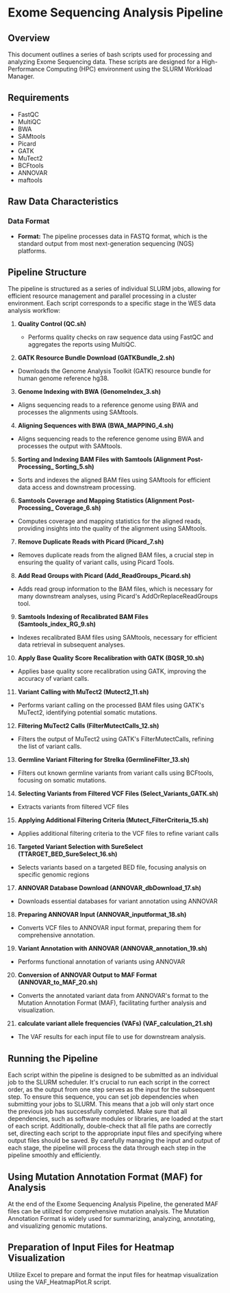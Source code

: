 # Exome Sequencing Analysis Pipeline

## Overview

This document outlines a series of bash scripts used for processing and analyzing Exome Sequencing data. These scripts are designed for a High-Performance Computing (HPC) environment using the SLURM Workload Manager.

## Requirements
  - FastQC
  - MultiQC
  - BWA
  - SAMtools
  - Picard
  - GATK
  - MuTect2
  - BCFtools
  - ANNOVAR 
  - maftools
  

## Raw Data Characteristics

### Data Format
- **Format:** The pipeline processes data in FASTQ format, which is the standard output from most next-generation sequencing (NGS) platforms.

## Pipeline Structure

The pipeline is structured as a series of individual SLURM jobs, allowing for efficient resource management and parallel processing in a cluster environment. Each script corresponds to a specific stage in the WES data analysis workflow:

1. **Quality Control (QC.sh)** 
   - Performs quality checks on raw sequence data using FastQC and aggregates the reports using MultiQC.

2. **GATK Resource Bundle Download (GATKBundle_2.sh)**
  - Downloads the Genome Analysis Toolkit (GATK) resource bundle for human genome reference hg38.

3. **Genome Indexing with BWA (GenomeIndex_3.sh)**
  - Aligns sequencing reads to a reference genome using BWA and processes the alignments using SAMtools.

4. **Aligning Sequences with BWA (BWA_MAPPING_4.sh)**
 - Aligns sequencing reads to the reference genome using BWA and processes the output with SAMtools.

5. **Sorting and Indexing BAM Files with Samtools (Alignment Post-Processing_ Sorting_5.sh)**
  - Sorts and indexes the aligned BAM files using SAMtools for efficient data access and downstream processing.

6. **Samtools Coverage and Mapping Statistics (Alignment Post-Processing_ Coverage_6.sh)**
  - Computes coverage and mapping statistics for the aligned reads, providing insights into the quality of the alignment using SAMtools.

7. **Remove Duplicate Reads with Picard (Picard_7.sh)**
  - Removes duplicate reads from the aligned BAM files, a crucial step in ensuring the quality of variant calls, using Picard Tools.

8. **Add Read Groups with Picard (Add_ReadGroups_Picard.sh)**
  - Adds read group information to the BAM files, which is necessary for many downstream analyses, using Picard's AddOrReplaceReadGroups tool.

9. **Samtools Indexing of Recalibrated BAM Files (Samtools_index_RG_9.sh)**
  - Indexes recalibrated BAM files using SAMtools, necessary for efficient data retrieval in subsequent analyses.

10. **Apply Base Quality Score Recalibration with GATK (BQSR_10.sh)**
  - Applies base quality score recalibration using GATK, improving the accuracy of variant calls.

11. **Variant Calling with MuTect2 (Mutect2_11.sh)**
  - Performs variant calling on the processed BAM files using GATK's MuTect2, identifying potential somatic mutations.

12. **Filtering MuTect2 Calls (FilterMutectCalls_12.sh)**
  - Filters the output of MuTect2 using GATK's FilterMutectCalls, refining the list of variant calls.

13. **Germline Variant Filtering for Strelka (GermlineFilter_13.sh)**
  - Filters out known germline variants from variant calls using BCFtools, focusing on somatic mutations.

14. **Selecting Variants from Filtered VCF Files (Select_Variants_GATK.sh)**
  - Extracts variants from filtered VCF files 

15. **Applying Additional Filtering Criteria (Mutect_FilterCriteria_15.sh)**
  - Applies additional filtering criteria to the VCF files to refine variant calls

16. **Targeted Variant Selection with SureSelect (TTARGET_BED_SureSelect_16.sh)**
  - Selects variants based on a targeted BED file, focusing analysis on specific genomic regions 

17. **ANNOVAR Database Download (ANNOVAR_dbDownload_17.sh)**
  - Downloads essential databases for variant annotation using ANNOVAR

18. **Preparing ANNOVAR Input (ANNOVAR_inputformat_18.sh)**
  - Converts VCF files to ANNOVAR input format, preparing them for comprehensive annotation.

19. **Variant Annotation with ANNOVAR (ANNOVAR_annotation_19.sh)**
  -  Performs functional annotation of variants using ANNOVAR

20. **Conversion of ANNOVAR Output to MAF Format (ANNOVAR_to_MAF_20.sh)**
  - Converts the annotated variant data from ANNOVAR's format to the Mutation Annotation Format (MAF), facilitating        further analysis and visualization. 
  
21. **calculate variant allele frequencies (VAFs) (VAF_calculation_21.sh)**
  - The VAF results for each input file to use for downstream analysis. 


## Running the Pipeline

Each script within the pipeline is designed to be submitted as an individual job to the SLURM scheduler. It's crucial to run each script in the correct order, as the output from one step serves as the input for the subsequent step. To ensure this sequence, you can set job dependencies when submitting your jobs to SLURM. This means that a job will only start once the previous job has successfully completed.
Make sure that all dependencies, such as software modules or libraries, are loaded at the start of each script. Additionally, double-check that all file paths are correctly set, directing each script to the appropriate input files and specifying where output files should be saved. By carefully managing the input and output of each stage, the pipeline will process the data through each step in the pipeline smoothly and efficiently.

## Using Mutation Annotation Format (MAF) for Analysis

At the end of the Exome Sequencing Analysis Pipeline, the generated MAF files can be utilized for comprehensive mutation analysis. The Mutation Annotation Format is widely used for summarizing, analyzing, annotating, and visualizing genomic mutations.

## Preparation of Input Files for Heatmap Visualization
Utilize Excel to prepare and format the input files for heatmap visualization using the VAF_HeatmapPlot.R script. 


